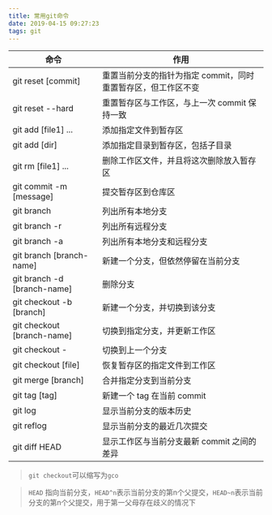 ```yaml
---
title: 常用git命令
date: 2019-04-15 09:27:23
tags: git
---
```


| 命令                        | 作用                                                          |
| --------------------------- | ------------------------------------------------------------- |
| git reset [commit]          | 重置当前分支的指针为指定 commit，同时重置暂存区，但工作区不变 |
| git reset --hard            | 重置暂存区与工作区，与上一次 commit 保持一致                  |
| git add [file1] ...         | 添加指定文件到暂存区                                          |
| git add [dir]               | 添加指定目录到暂存区，包括子目录                              |
| git rm [file1] ...          | 删除工作区文件，并且将这次删除放入暂存区                      |
| git commit -m [message]     | 提交暂存区到仓库区                                            |
| git branch                  | 列出所有本地分支                                              |
| git branch -r               | 列出所有远程分支                                              |
| git branch -a               | 列出所有本地分支和远程分支                                    |
| git branch [branch-name]    | 新建一个分支，但依然停留在当前分支                            |
| git branch -d [branch-name] | 删除分支                                                      |
| git checkout -b [branch]    | 新建一个分支，并切换到该分支                                  |
| git checkout [branch-name]  | 切换到指定分支，并更新工作区                                  |
| git checkout -              | 切换到上一个分支                                              |
| git checkout [file]         | 恢复暂存区的指定文件到工作区                                  |
| git merge [branch]          | 合并指定分支到当前分支                                        |
| git tag [tag]               | 新建一个 tag 在当前 commit                                    |
| git log                     | 显示当前分支的版本历史                                        |
| git reflog                  | 显示当前分支的最近几次提交                                    |
| git diff HEAD               | 显示工作区与当前分支最新 commit 之间的差异                    |

> `git checkout`可以缩写为`gco` 

> `HEAD` 指向当前分支，`HEAD^n`表示当前分支的第n个父提交，`HEAD~n`表示当前分支的第n个父提交，用于第一父母存在歧义的情况下